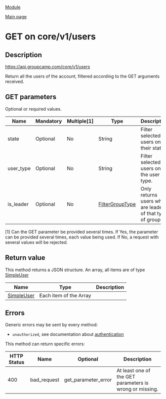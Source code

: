 
[Module](./README.md)

[Main page](../README.md)


# GET on core/v1/users

## Description

https://api.groupcamp.com/core/v1/users


Return all the users of the account, filtered according to the GET arguments received.





## GET parameters

Optional or required values.

Name    |  Mandatory    |   Multiple[1]    |   Type   |  Description
--------|---------------|------------------|----------|---------------
state | Optional | No | String | Filter selected users on their state.
user_type | Optional | No | String | Filter selected users on the user type.
is_leader | Optional | No | [FilterGroupType](../search/FilterGroupType.md) | Only returns users who are leaders of that type of group.


[1] Can the GET parameter be provided several times. If Yes, the
parameter can be provided several times, each value being used. If
No, a request with several values will be rejected.






## Return value





  
  This method returns a JSON structure. An array, all items are of type [SimpleUser](../types/SimpleUser.md) 

Name   |  Type   |  Description
-------|---------|-------------
 | [SimpleUser](../types/SimpleUser.md) | Each item of the Array

  





## Errors

Generic errors may be sent by every method:
* `unauthorized`, see documentation about [authentication](../../Auth.md)


This method can return specific errors:

HTTP Status | Name   | Optional          | Description
------------|--------|-------------------|------------
400 | bad_request | get_parameter_error | At least one of the GET parameters is wrong or missing.



